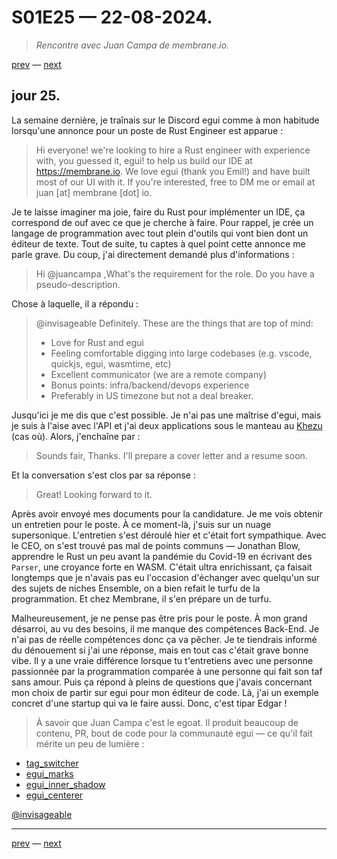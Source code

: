 # S01E25 — 22-08-2024.

> *Rencontre avec Juan Campa de membrane.io.*

[prev](S01E24-21-08-2024.md) — [next](S01E01-29-07-2024.md)

## jour 25.

La semaine dernière, je traînais sur le Discord egui comme à mon habitude lorsqu'une annonce pour un poste de Rust Engineer est apparue :

> Hi everyone! we're looking to hire a Rust engineer with experience with, you guessed it, egui! to help us build our IDE at https://membrane.io. We love egui (thank you Emil!) and have built most of our UI with it. If you're interested, free to DM me or email at juan [at] membrane [dot] io.

Je te laisse imaginer ma joie, faire du Rust pour implémenter un IDE, ça correspond de ouf avec ce que je cherche à faire. Pour rappel, je crée un langage de programmation avec tout plein d'outils qui vont bien dont un éditeur de texte. Tout de suite, tu captes à quel point cette annonce me parle grave. Du coup, j'ai directement demandé plus d'informations :

> Hi @juancampa ,What's the requirement for the role. Do you have a pseudo-description.

Chose à laquelle, il a répondu :

> @invisageable Definitely. These are the things that are top of mind:
> 
> - Love for Rust and egui
> - Feeling comfortable digging into large codebases (e.g. vscode, quickjs, egui, wasmtime, etc)
> - Excellent communicator (we are a remote company)
> - Bonus points: infra/backend/devops experience
> - Preferably in US timezone but not a deal breaker.

Jusqu'ici je me dis que c'est possible. Je n'ai pas une maîtrise d'egui, mais je suis à l'aise avec l'API et j'ai deux applications sous le manteau au [Khezu](https://mogapedia.fandom.com/fr/wiki/Khezu) (cas où). Alors, j'enchaîne par :

> Sounds fair, Thanks. I'll prepare a cover letter and a resume soon.

Et la conversation s'est clos par sa réponse :

> Great! Looking forward to it.

Après avoir envoyé mes documents pour la candidature. Je me vois obtenir un entretien pour le poste. À ce moment-là, j'suis sur un nuage supersonique. L'entretien s'est déroulé hier et c'était fort sympathique. Avec le CEO, on s'est trouvé pas mal de points communs — Jonathan Blow, apprendre le Rust un peu avant la pandémie du Covid-19 en écrivant des `Parser`, une croyance forte en WASM. C'était ultra enrichissant, ça faisait longtemps que je n'avais pas eu l'occasion d'échanger avec quelqu'un sur des sujets de niches Ensemble, on a bien refait le turfu de la programmation. Et chez Membrane, il s'en prépare un de turfu.

Malheureusement, je ne pense pas être pris pour le poste. À mon grand désarroi, au vu des besoins, il me manque des compétences Back-End. Je n'ai pas de réelle compétences donc ça va pêcher. Je te tiendrais informé du dénouement si j'ai une réponse, mais en tout cas c'était grave bonne vibe. Il y a une vraie différence lorsque tu t'entretiens avec une personne passionnée par la programmation comparée à une personne qui fait son taf sans amour. Puis ça répond à pleins de questions que j'avais concernant mon choix de partir sur egui pour mon éditeur de code. Là, j'ai un exemple concret d'une startup qui va le faire aussi. Donc, c'est tipar Edgar !

> À savoir que Juan Campa c'est le egoat. Il produit beaucoup de contenu, PR, bout de code pour la communauté egui — ce qu'il fait mérite un peu de lumière :

- [tag_switcher](https://gist.github.com/juancampa/528e9c5ab65c7352cf75abb57cc62d60)
- [egui_marks](https://gist.github.com/juancampa/1c3fc9f671a567057450f6ba9cc50e58)
- [egui_inner_shadow](https://gist.github.com/juancampa/d8dcf7cdab813062f082eac7415abcfc)
- [egui_centerer](https://gist.github.com/juancampa/faf3525beefa477babdad237f5e81ffe)

[@invisageable](https://twitter.com/invisageable)   

---

[prev](S01E24-21-08-2024.md) — [next](S01E01-29-07-2024.md)   
